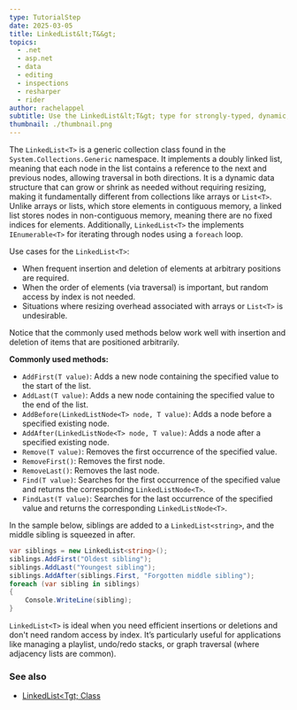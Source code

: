 ```yaml
---
type: TutorialStep
date: 2025-03-05
title: LinkedList&lt;T&&gt;
topics:
  - .net
  - asp.net
  - data
  - editing
  - inspections
  - resharper
  - rider
author: rachelappel
subtitle: Use the LinkedList&lt;T&gt; type for strongly-typed, dynamic, sets of data.
thumbnail: ./thumbnail.png
---
```


The `LinkedList<T>` is a generic collection class found in the `System.Collections.Generic` namespace.
It implements a doubly linked list, meaning that each node in the list contains a reference to the next and previous nodes, allowing traversal in both directions. It is a dynamic data structure that can grow or shrink as needed without requiring resizing, making it fundamentally different from collections like arrays or `List<T>`. Unlike arrays or lists, which store elements in contiguous memory, a linked list stores nodes in non-contiguous memory, meaning there are no fixed indices for elements.
Additionally, `LinkedList<T>` the implements `IEnumerable<T>` for iterating through nodes using a `foreach` loop.

Use cases for the `LinkedList<T>`:

- When frequent insertion and deletion of elements at arbitrary positions are required.
- When the order of elements (via traversal) is important, but random access by index is not needed.
- Situations where resizing overhead associated with arrays or `List<T>` is undesirable.

Notice that the commonly used methods below work well with insertion and deletion of items that are positioned arbitrarily.

**Commonly used methods:**

- `AddFirst(T value)`: Adds a new node containing the specified value to the start of the list.
- `AddLast(T value)`: Adds a new node containing the specified value to the end of the list.
- `AddBefore(LinkedListNode<T> node, T value)`: Adds a node before a specified existing node.
- `AddAfter(LinkedListNode<T> node, T value)`: Adds a node after a specified existing node.
- `Remove(T value)`: Removes the first occurrence of the specified value.
- `RemoveFirst()`: Removes the first node.
- `RemoveLast()`: Removes the last node.
- `Find(T value)`: Searches for the first occurrence of the specified value and returns the corresponding `LinkedListNode<T>`.
- `FindLast(T value)`: Searches for the last occurrence of the specified value and returns the corresponding `LinkedListNode<T>`.

In the sample below, siblings are added to a `LinkedList<string>`, and the middle sibling is squeezed in after.

```csharp
var siblings = new LinkedList<string>();
siblings.AddFirst("Oldest sibling");
siblings.AddLast("Youngest sibling");
siblings.AddAfter(siblings.First, "Forgotten middle sibling");
foreach (var sibling in siblings)
{
    Console.WriteLine(sibling);
}
```

`LinkedList<T>` is ideal when you need efficient insertions or deletions and don't need random access by index. It’s particularly useful for applications like managing a playlist, undo/redo stacks, or graph traversal (where adjacency lists are common).

### See also

- [LinkedList&lt;Tgt; Class](https://learn.microsoft.com/en-us/dotnet/api/system.collections.generic.linkedlist-1?view=net-9.0)
